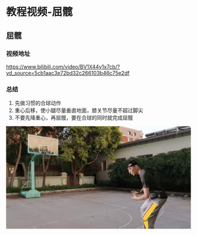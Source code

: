 # 教程视频-屈髋

## 屈髋

### 视频地址

https://www.bilibili.com/video/BV1X44y1x7cb/?vd_source=5cb1aac3e72bd32c266103b46c75e2df

### 总结

1. 先做习惯的合球动作
2. 重心后移，使小腿尽量垂直地面，膝关节尽量不超过脚尖
3. 不要先降重心，再屈髋，要在合球的同时就完成屈髋

![](./../public/video/qukuan.png)